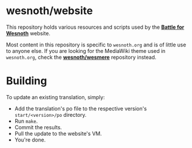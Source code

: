 wesnoth/website
===============

This repository holds various resources and scripts used by the
**[Battle for Wesnoth][1]** website.

[1]: <https://www.wesnoth.org/>

Most content in this repository is specific to ``wesnoth.org`` and is of little
use to anyone else. If you are looking for the MediaWiki theme used in
``wesnoth.org``, check the **[wesnoth/wesmere][2]** repository instead.

[2]: <https://github.com/wesnoth/wesmere>

Building
===============
To update an existing translation, simply:
* Add the translation's po file to the respective version's `start/<version>/po` directory.
* Run `make`.
* Commit the results.
* Pull the update to the website's VM.
* You're done.
